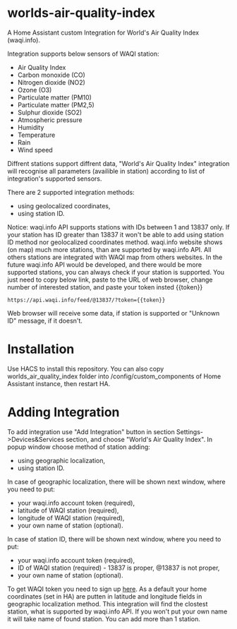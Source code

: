 # worlds-air-quality-index

A Home Assistant custom Integration for World's Air Quality Index (waqi.info).

Integration supports below sensors of WAQI station:

- Air Quality Index
- Carbon monoxide (CO)
- Nitrogen dioxide (NO2)
- Ozone (O3)
- Particulate matter (PM10)
- Particulate matter (PM2,5)
- Sulphur dioxide (SO2)
- Atmospheric pressure
- Humidity
- Temperature
- Rain
- Wind speed

Diffrent stations support diffrent data, "World's Air Quality Index" integration will recognise all parameters (availible in station) according to list of integration's supported sensors.

There are 2 supported integration methods:

- using geolocalized coordinates,
- using station ID.

Notice: waqi.info API supports stations with IDs between 1 and 13837 only. If your station has ID greater than 13837 it won't be able to add using station ID method nor geolocalized coordinates method. waqi.info website shows (on map) much more stations, than are supported by waqi.info API. All others stations are integrated with WAQI map from others websites. In the future waqi.info API would be developed, and there would be more supported stations, you can always check if your station is supported. You just need to copy below link, paste to the URL of web browser, change number of interested station, and paste your token insted {{token}}

`https://api.waqi.info/feed/@13837/?token={{token}}`

Web browser will receive some data, if station is supported or "Unknown ID" message, if it doesn't.

# Installation

Use HACS to install this repository.
You can also copy worlds_air_quality_index folder into /config/custom_components of Home Assistant instance, then restart HA.

# Adding Integration

To add integration use "Add Integration" button in section Settings->Devices&Services section, and choose "World's Air Quality Index".
In popup window choose method of station adding:

- using geographic localization,
- using station ID.

In case of geographic localization, there will be shown next window, where you need to put:

- your waqi.info account token (required),
- latitude of WAQI station (required),
- longitude of WAQI station (required),
- your own name of station (optional).

In case of station ID, there will be shown next window, where you need to put:

- your waqi.info account token (required),
- ID of WAQI station (required) - 13837 is proper, @13837 is not proper,
- your own name of station (optional).

To get WAQI token you need to sign up [here](https://aqicn.org/data-platform/token/).
As a default your home coordinates (set in HA) are putten in latitude and longitude fields in geographic localization method. This integration will find the clostest station, what is supported by waqi.info API.
If you won't put your own name it will take name of found station.
You can add more than 1 station.
